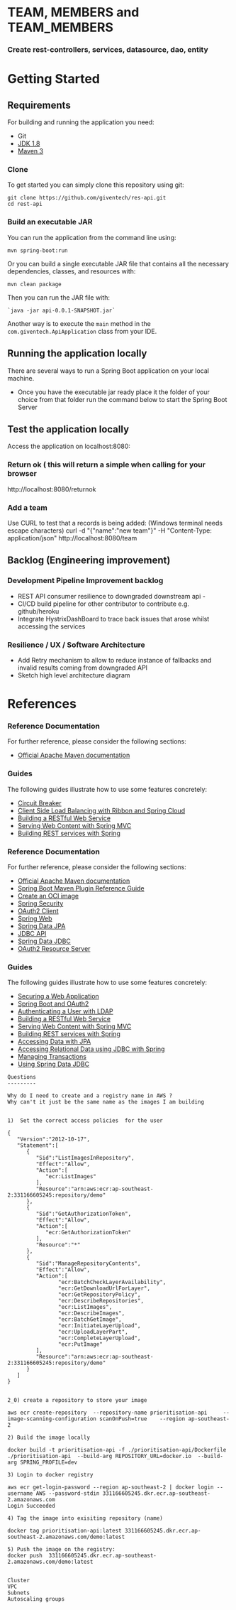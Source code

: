 # TEAM, MEMBERS and TEAM_MEMBERS
### Create rest-controllers, services, datasource, dao, entity

# Getting Started

## Requirements

For building and running the application you need:
-  Git
- [JDK 1.8](http://www.oracle.com/technetwork/java/javase/downloads/jdk8-downloads-2133151.html)
- [Maven 3](https://maven.apache.org)


### Clone
To get started you can simply clone this repository using git:
```
git clone https://github.com/giventech/res-api.git
cd rest-api
```

### Build an executable JAR


You can run the application from the command line using:
```
mvn spring-boot:run
```
Or you can build a single executable JAR file that contains all the necessary dependencies, classes, and resources with:
```
mvn clean package
```

Then you can run the JAR file with:

```shell
`java -jar api-0.0.1-SNAPSHOT.jar`
```

Another way is to execute the `main` method in the `com.giventech.ApiApplication` class from your IDE. 



## Running  the application locally

There are several ways to run a Spring Boot application on your local machine. 

- Once you have the executable jar ready place it the folder of your choice from that folder run the command below to start the Spring Boot Server 



## Test the application locally
Access the application on localhost:8080:

### Return ok ( this will return a simple when calling for your browser
http://localhost:8080/returnok


### Add a team 

Use CURL to test that a records is being added:
(Windows terminal needs escape characters)
curl -d "{\"name\":\"new team\"}" -H "Content-Type: application/json"   http://localhost:8080/team




## Backlog (Engineering improvement)

### Development Pipeline Improvement backlog

* REST API consumer resilience to downgraded downstream api - 
* CI/CD build pipeline for other contributor to contribute e.g. github/heroku
* Integrate HystrixDashBoard to trace back issues that arose whilst accessing the services 

### Resilience / UX  / Software Architecture 
* Add Retry mechanism to allow to reduce instance of fallbacks and invalid results coming from downgraded API 
* Sketch high level architecture diagram
  

# References
### Reference Documentation
For further reference, please consider the following sections:

* [Official Apache Maven documentation](https://maven.apache.org/guides/index.html)

### Guides
The following guides illustrate how to use some features concretely:

* [Circuit Breaker](https://spring.io/guides/gs/circuit-breaker/)
* [Client Side Load Balancing with Ribbon and Spring Cloud](https://spring.io/guides/gs/client-side-load-balancing/)
* [Building a RESTful Web Service](https://spring.io/guides/gs/rest-service/)
* [Serving Web Content with Spring MVC](https://spring.io/guides/gs/serving-web-content/)
* [Building REST services with Spring](https://spring.io/guides/tutorials/bookmarks/)



### Reference Documentation
For further reference, please consider the following sections:

* [Official Apache Maven documentation](https://maven.apache.org/guides/index.html)
* [Spring Boot Maven Plugin Reference Guide](https://docs.spring.io/spring-boot/docs/2.3.1.RELEASE/maven-plugin/reference/html/)
* [Create an OCI image](https://docs.spring.io/spring-boot/docs/2.3.1.RELEASE/maven-plugin/reference/html/#build-image)
* [Spring Security](https://docs.spring.io/spring-boot/docs/2.3.1.RELEASE/reference/htmlsingle/#boot-features-security)
* [OAuth2 Client](https://docs.spring.io/spring-boot/docs/2.3.1.RELEASE/reference/htmlsingle/#boot-features-security-oauth2-client)
* [Spring Web](https://docs.spring.io/spring-boot/docs/2.3.1.RELEASE/reference/htmlsingle/#boot-features-developing-web-applications)
* [Spring Data JPA](https://docs.spring.io/spring-boot/docs/2.3.1.RELEASE/reference/htmlsingle/#boot-features-jpa-and-spring-data)
* [JDBC API](https://docs.spring.io/spring-boot/docs/2.3.1.RELEASE/reference/htmlsingle/#boot-features-sql)
* [Spring Data JDBC](https://docs.spring.io/spring-data/jdbc/docs/current/reference/html/)
* [OAuth2 Resource Server](https://docs.spring.io/spring-boot/docs/2.3.1.RELEASE/reference/htmlsingle/#boot-features-security-oauth2-server)

### Guides
The following guides illustrate how to use some features concretely:

* [Securing a Web Application](https://spring.io/guides/gs/securing-web/)
* [Spring Boot and OAuth2](https://spring.io/guides/tutorials/spring-boot-oauth2/)
* [Authenticating a User with LDAP](https://spring.io/guides/gs/authenticating-ldap/)
* [Building a RESTful Web Service](https://spring.io/guides/gs/rest-service/)
* [Serving Web Content with Spring MVC](https://spring.io/guides/gs/serving-web-content/)
* [Building REST services with Spring](https://spring.io/guides/tutorials/bookmarks/)
* [Accessing Data with JPA](https://spring.io/guides/gs/accessing-data-jpa/)
* [Accessing Relational Data using JDBC with Spring](https://spring.io/guides/gs/relational-data-access/)
* [Managing Transactions](https://spring.io/guides/gs/managing-transactions/)
* [Using Spring Data JDBC](https://github.com/spring-projects/spring-data-examples/tree/master/jdbc/basics)

~~~~
Questions
---------

Why do I need to create and a registry name in AWS ?
Why can't it just be the same name as the images I am building


1)  Set the correct access policies  for the user

{
   "Version":"2012-10-17",
   "Statement":[
      {
         "Sid":"ListImagesInRepository",
         "Effect":"Allow",
         "Action":[
            "ecr:ListImages"
         ],
         "Resource":"arn:aws:ecr:ap-southeast-2:331166605245:repository/demo"
      },
      {
         "Sid":"GetAuthorizationToken",
         "Effect":"Allow",
         "Action":[
            "ecr:GetAuthorizationToken"
         ],
         "Resource":"*"
      },
      {
         "Sid":"ManageRepositoryContents",
         "Effect":"Allow",
         "Action":[
                "ecr:BatchCheckLayerAvailability",
                "ecr:GetDownloadUrlForLayer",
                "ecr:GetRepositoryPolicy",
                "ecr:DescribeRepositories",
                "ecr:ListImages",
                "ecr:DescribeImages",
                "ecr:BatchGetImage",
                "ecr:InitiateLayerUpload",
                "ecr:UploadLayerPart",
                "ecr:CompleteLayerUpload",
                "ecr:PutImage"
         ],
         "Resource":"arn:aws:ecr:ap-southeast-2:331166605245:repository/demo"
      }
   ]
}


2_0) create a repository to store your image

aws ecr create-repository  --repository-name prioritisation-api     --image-scanning-configuration scanOnPush=true    --region ap-southeast-2

2) Build the image locally

docker build -t prioritisation-api -f ./prioritisation-api/Dockerfile ./prioritisation-api  --build-arg REPOSITORY_URL=docker.io  --build-arg SPRING_PROFILE=dev

3) Login to docker registry 

aws ecr get-login-password --region ap-southeast-2 | docker login --username AWS --password-stdin 331166605245.dkr.ecr.ap-southeast-2.amazonaws.com
Login Succeeded

4) Tag the image into exisiting repository (name)

docker tag prioritisation-api:latest 331166605245.dkr.ecr.ap-southeast-2.amazonaws.com/demo:latest

5) Push the image on the registry:
docker push  331166605245.dkr.ecr.ap-southeast-2.amazonaws.com/demo:latest


Cluster
VPC
Subnets
Autoscaling groups